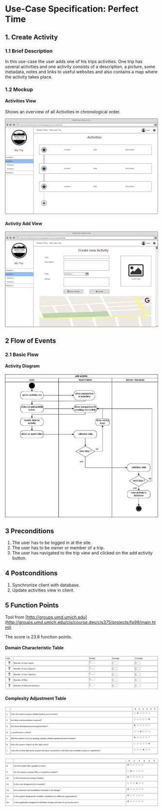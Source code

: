 # Use-Case Specification: Perfect Time

## 1. Create Activity
### 1.1 Brief Description

In this use-case the user adds one of his trips activities. One trip has several activities and one activity consists of a description, a picture, some metadata, notes and links to useful websites and also contains a map where the activity takes place.

### 1.2 Mockup

#### Activities View
Shows an overview of all Activities in chronological order.

![mockup file missing][mu1]

[mu1]: ./ActivitiesView.png "Mockup"

#### Activity Add View

![mockup file missing][mu2]

[mu2]: ./AddActivity.png "Mockup"


## 2 Flow of Events

### 2.1 Basic Flow

#### Activity Diagram

![activity diagram file missing][ad]

[ad]: ./addActivity_activityDiagramm.png "Activity Diagram"


## 3 Preconditions
1. The user has to be logged in at the site.
2. The user has to be owner or member of a trip.
3. The user has navigated to the trip view and clicked on the add activity button.


## 4 Postconditions
1. Synchronize client with database.
2. Update activities view in client.


## 5 Function Points
Tool from [http://groups.umd.umich.edu](http://groups.umd.umich.edu/cis/course.des/cis375/projects/fp99/main.html)

The score is 23.8 function points.

#### Domain Characteristic Table

![function points file missing][fp1]

[fp1]: ./addActivity_fpDomain.png "Domain Characterictics"

#### Complexity Adjustment Table

![function points file missing][fp2]

[fp2]: ./addActivity_fpComplexity.png "Complexity Adjustments"